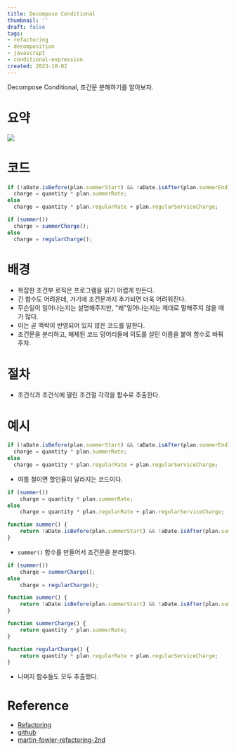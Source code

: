 ```yaml
---
title: Decompose Conditional
thumbnail: ''
draft: false
tags:
- refactoring
- decomposition
- javascript
- conditional-expression
created: 2023-10-02
---
```


Decompose Conditional, 조건문 분해하기를 알아보자.

# 요약

![](Refactoring_48_DecomposeConditional_0.png)

# 코드

````javascript
if (!aDate.isBefore(plan.summerStart) && !aDate.isAfter(plan.summerEnd))
  charge = quantity * plan.summerRate;
else
  charge = quantity * plan.regularRate + plan.regularServiceCharge;
````

````javascript
if (summer())
  charge = summerCharge();
else
  charge = regularCharge();
````

# 배경

* 복잡한 조건부 로직은 프로그램을 읽기 어렵게 만든다.
* 긴 함수도 어려운데, 거기에 조건문까지 추가되면 더욱 어려워진다.
* 무슨일이 일어나는지는 설명해주지만, "왜"일어나는지는 제대로 말해주지 않을 때가 많다.
* 이는 곧 맥락이 반영되어 있지 않은 코드를 말한다.
* 조건문을 분리하고, 해체된 코드 덩어리들에 의도를 살린 이름을 붙여 함수로 바꿔주자.

# 절차

* 조건식과 조건식에 딸린 조건절 각각을 함수로 추출한다.

# 예시

````javascript
if (!aDate.isBefore(plan.summerStart) && !aDate.isAfter(plan.summerEnd))
  charge = quantity * plan.summerRate;
else
  charge = quantity * plan.regularRate + plan.regularServiceCharge;
````

* 여름 철이면 할인율이 달라지는 코드이다.

````javascript
if (summer())
    charge = quantity * plan.summerRate;
else
    charge = quantity * plan.regularRate + plan.regularServiceCharge;

function summer() {
    return !aDate.isBefore(plan.summerStart) && !aDate.isAfter(plan.summerEnd);
}
````

* `summer()` 함수를 만들어서 조건문을 분리했다.

````javascript
if (summer())
    charge = summerCharge();
else
    charge = regularCharge();

function summer() {
    return !aDate.isBefore(plan.summerStart) && !aDate.isAfter(plan.summerEnd);
}

function summerCharge() {
    return quantity * plan.summerRate;
}

function regularCharge() {
    return quantity * plan.regularRate + plan.regularServiceCharge;
}
````

* 나머지 함수들도 모두 추출했다.

# Reference

* [Refactoring](https://product.kyobobook.co.kr/detail/S000001810241)
* [github](https://github.com/WegraLee/Refactoring)
* [martin-fowler-refactoring-2nd](https://github.com/wickedwukong/martin-fowler-refactoring-2nd)
